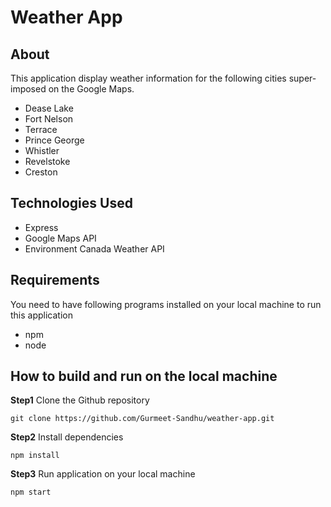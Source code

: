 # Weather App

## About

This application display weather information for the following cities super-imposed on the Google Maps.
* Dease Lake
* Fort Nelson
* Terrace
* Prince George
* Whistler
* Revelstoke
* Creston

## Technologies Used

* Express
* Google Maps API
* Environment Canada Weather API

## Requirements
You need to have following programs installed on your local machine to run this application
* npm
* node

## How to build and run on the local machine

**Step1** Clone the Github repository
```
git clone https://github.com/Gurmeet-Sandhu/weather-app.git

```
**Step2** Install dependencies

```
npm install

```
**Step3** Run application on your local machine

```
npm start

```

